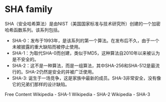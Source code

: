 # SHA family

SHA（安全哈希算法）是由NIST（美国国家标准与技术研究所）创建的一个加密哈希函数系列。该系列包括。
- SHA-0：发布于1993年，是该系列的第一个算法。在发布后不久，由于一个未被披露的重大缺陷而被停止使用。
- SHA-1：为取代SHA-0而创建，类似于MD5，这种算法自2010年以来被认为是不安全的。
- SHA-2：这不是一种算法，而是一组算法，其中SHA-256和SHA-512是最流行的。SHA-2仍然是安全的并被广泛使用。
- SHA-3: 诞生于一场竞争，这是家族中最新的成员。SHA-3非常安全，没有像它的兄弟们那样的设计缺陷。

<ResourceGroupTitle>Free Content</ResourceGroupTitle>
<BadgeLink colorScheme='yellow' badgeText='Read' href='https://en.wikipedia.org/wiki/SHA-1'>Wikipedia - SHA-1</BadgeLink>
<BadgeLink colorScheme='yellow' badgeText='Read' href='https://en.wikipedia.org/wiki/SHA-2'>Wikipedia - SHA-2</BadgeLink>
<BadgeLink colorScheme='yellow' badgeText='Read' href='https://en.wikipedia.org/wiki/SHA-3'>Wikipedia - SHA-3</BadgeLink>
